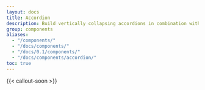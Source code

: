 ```yaml
---
layout: docs
title: Accordion
description: Build vertically collapsing accordions in combination with our Collapse JavaScript plugin.
group: components
aliases:
  - "/components/"
  - "/docs/components/"
  - "/docs/0.1/components/"
  - "/docs/components/accordion/"
toc: true
---
```


{{< callout-soon >}}
